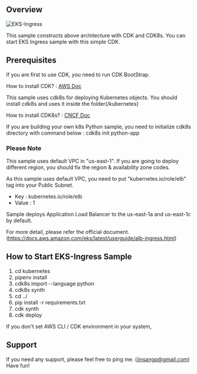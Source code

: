 ## Overview

![EKS-Ingress](https://d1zrwss8zuawdm.cloudfront.net/cdk-eks-ingress.png)

This sample constructs above architecture with CDK and CDK8s.
You can start EKS Ingress sample with this simple CDK.

## Prerequisites

If you are first to use CDK, you need to run CDK BootStrap.

How to install CDK?
 : [AWS Doc](https://docs.aws.amazon.com/cdk/v2/guide/getting_started.html)

This sample uses cdk8s for deploying Kubernetes objects. You should install cdk8s and uses it inside the folder(/kubernetes)      

How to install CDK8s?
 : [CNCF Doc](https://cdk8s.io/)

If you are building your own k8s Python sample, you need to initialize cdk8s directory with command below
 : cdk8s init python-app

### Please Note

This sample uses default VPC in "us-east-1". If you are going to deploy different region, you should fix the region & availability zone codes.

As this sample uses default VPC, you need to put "kubernetes.io/role/elb" tag into your Public Subnet.

* Key : kubernetes.io/role/elb      
* Value : 1

Sample deploys Application Load Balancer to the us-east-1a and us-east-1c by default.

For more detail, please refer the official document. (https://docs.aws.amazon.com/eks/latest/userguide/alb-ingress.html)


## How to Start EKS-Ingress Sample

1. cd kubernetes
2. pipenv install
3. cdk8s import --language python
4. cdk8s synth
5. cd ../
6. pip install -r requirements.txt
7. cdk synth
8. cdk deploy

If you don't set AWS CLI / CDK environment in your system, 

## Support

If you need any support, please feel free to ping me. (jinsangp@gmail.com)
Have fun!